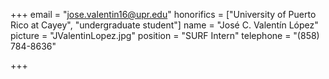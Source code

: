 +++
email = "jose.valentin16@upr.edu"
honorifics = ["University of Puerto Rico at Cayey", "undergraduate student"]
name = "José C. Valentín López"
picture = "JValentinLopez.jpg"
position = "SURF Intern"
telephone = "(858) 784-8636"

+++

